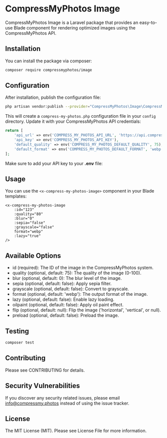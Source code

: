 # CompressMyPhotos Image

CompressMyPhotos Image is a Laravel package that provides an easy-to-use Blade component for rendering optimized images using the CompressMyPhotos API.

## Installation

You can install the package via composer:

```bash
composer require compressmyphotos/image
```

## Configuration

After installation, publish the configuration file:

```bash
php artisan vendor:publish --provider="CompressMyPhotos\Image\CompressMyPhotosServiceProvider" --tag="config"
```

This will create a `compress-my-photos.php` configuration file in your `config` directory. Update it with your CompressMyPhotos API credentials:

```php
return [
    'api_url' => env('COMPRESS_MY_PHOTOS_API_URL', 'https://api.compressmyphotos.com'),
    'api_key' => env('COMPRESS_MY_PHOTOS_API_KEY'),
    'default_quality' => env('COMPRESS_MY_PHOTOS_DEFAULT_QUALITY', 75),
    'default_format' => env('COMPRESS_MY_PHOTOS_DEFAULT_FORMAT', 'webp'),
];
```

Make sure to add your API key to your **.env** file:

## Usage
You can use the `<x-compress-my-photos-image>` component in your Blade templates:

```bladehtml
<x-compress-my-photos-image 
    :id="123" 
    :quality="80" 
    :blur="0" 
    :sepia="false" 
    :grayscale="false" 
    format="webp" 
    :lazy="true"
/>
```

## Available Options
- id (required): The ID of the image in the CompressMyPhotos system.
- quality (optional, default: 75): The quality of the image (0-100).
- blur (optional, default: 0): The blur level of the image.
- sepia (optional, default: false): Apply sepia filter.
- grayscale (optional, default: false): Convert to grayscale.
- format (optional, default: 'webp'): The output format of the image.
- lazy (optional, default: false): Enable lazy loading.
- oilpaint (optional, default: false): Apply oil paint effect.
- flip (optional, default: null): Flip the image ('horizontal', 'vertical', or null).
- preload (optional, default: false): Preload the image.

## Testing

```bash
composer test
```

## Contributing
Please see CONTRIBUTING for details.

## Security Vulnerabilities
If you discover any security related issues, please email info@compressmy.photos instead of using the issue tracker.

## License
The MIT License (MIT). Please see License File for more information.

